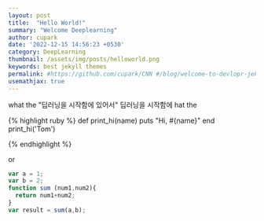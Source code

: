 ```yaml
---
layout: post
title:  "Hello World!"
summary: "Welcome Deeplearning"
author: cupark
date: '2022-12-15 14:56:23 +0530'
category: DeepLearning
thumbnail: /assets/img/posts/helloworld.png
keywords: best jekyll themes
permalink: #https://github.com/cupark/CNN #/blog/welcome-to-devlopr-jekyll/
usemathjax: true
---
```

what the
"딥러닝을 시작함에 있어서"
딥러닝을 시작함에
hat the

{% highlight ruby %}
def print_hi(name)
  puts "Hi, #{name}"
end
print_hi('Tom')

{% endhighlight %}

or

```javascript
var a = 1;
var b = 2;
function sum (num1,num2){
  return num1+num2;
}
var result = sum(a,b);
```

